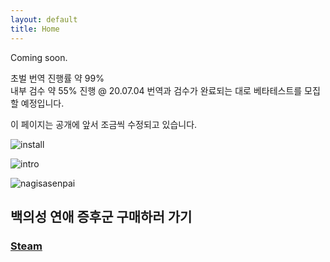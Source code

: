 ```yaml
---
layout: default
title: Home
---
```


Coming soon.

초벌 번역 진행률 약 99%  
내부 검수 약 55% 진행 @ 20.07.04
번역과 검수가 완료되는 대로 베타테스트를 모집할 예정입니다.

이 페이지는 공개에 앞서 조금씩 수정되고 있습니다.

![install](/public/installersc.png)

![intro](/public/introsc.png)

![nagisasenpai](/public/nagisasenpai.png)

백의성 연애 증후군 구매하러 가기
-------------

### [Steam](https://store.steampowered.com/app/1023690/Nurse_Love_Syndrome/)

